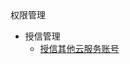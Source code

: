 <div class="sidebar_title">权限管理</div>

* 授信管理
    * [授信其他云服务账号](account/iam/access_management/cross_account_access)
